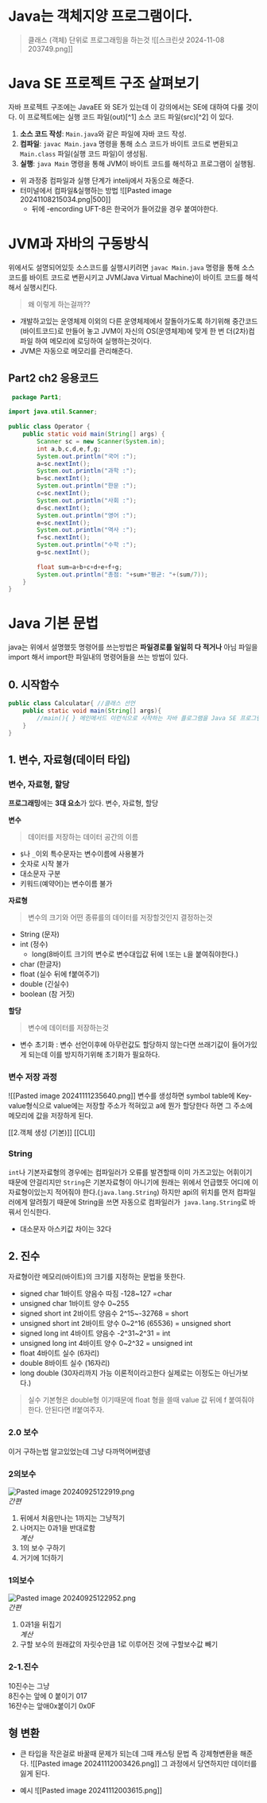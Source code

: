 # Java는 객체지양 프로그램이다.
> 클래스 (객체) 단위로 프로그래밍을 하는것
![[스크린샷 2024-11-08 203749.png]]
# Java SE 프로젝트 구조 살펴보기

자바 프로젝트 구조에는 JavaEE 와 SE가 있는데 이 강의에서는 SE에 대하여 다룰 것이다. 
이 프로젝트에는 실행 코드 파일(out)[^1] 소스 코드 파일(src)[^2] 이 있다.

1. **소스 코드 작성**: `Main.java`와 같은 파일에 자바 코드 작성.
2. **컴파일**: `javac Main.java` 명령을 통해 소스 코드가 바이트 코드로 변환되고 `Main.class` 파일(실행 코드 파일)이 생성됨.
3. **실행**: `java Main` 명령을 통해 JVM이 바이트 코드를 해석하고 프로그램이 실행됨.

- 위 과정중 컴파일과 실행 단계가 intelij에서 자동으로 해준다. 
- 터미널에서 컴파일&실행하는 방법 ![[Pasted image 20241108215034.png|500]]
	- 뒤에 -encording UFT-8은 한국어가 들어갔을 경우 붙여야한다.

# JVM과 자바의 구동방식
위에서도 설명되어있듯 소스코드를 실행시키려면  `javac Main.java` 명령을 통해 소스 코드를 바이트 코드로 변환시키고 JVM(Java Virtual Machine)이 바이트 코드를 해석해서 실행시킨다. 

>왜 이렇게 하는걸까??
- 개발하고있는 운영체제 이외의 다른 운영체제에서 잘돌아가도록 하기위해 중간코드(바이트코드)로 만들어 놓고 JVM이 자신의 OS(운영체제)에 맞게 한 번 더(2차)컴파일 하여 메모리에 로딩하여 실행하는것이다.
- JVM은 자동으로 메모리를 관리해준다.
## Part2 ch2 응용코드
```java
 package Part1;  
  
import java.util.Scanner;  
  
public class Operator {  
    public static void main(String[] args) {  
        Scanner sc = new Scanner(System.in);  
        int a,b,c,d,e,f,g;  
        System.out.println("국어 :");  
        a=sc.nextInt();  
        System.out.println("과학 :");  
        b=sc.nextInt();  
        System.out.println("한문 :");  
        c=sc.nextInt();  
        System.out.println("사회 :");  
        d=sc.nextInt();  
        System.out.println("영어 :");  
        e=sc.nextInt();  
        System.out.println("역사 :");  
        f=sc.nextInt();  
        System.out.println("수학 :");  
        g=sc.nextInt();  
  
        float sum=a+b+c+d+e+f+g;  
        System.out.println("총점: "+sum+"평균: "+(sum/7));  
    }  
}
```
# Java 기본 문법

java는 위에서 설명했듯 명령어를 쓰는방법은 **파일경로를 일일히 다 적거나** 아님 파일을 import 해서 import한 파일내의 명령어들을 쓰는 방법이 있다. 

## 0. 시작함수
```java
public class Calculatar{ //클래스 선언
	public static void main(String[] args){
		//main(){ } 메인메서드 이런식으로 시작하는 자바 플로그램을 Java SE 프로그램이라한다.
	}
}
```
## 1. 변수, 자료형(데이터 타입)

### 변수, 자료형, 할당
**프로그래밍**에는 **3대 요소**가 있다.
변수, 자료형, 할당

**변수**
>데이터를 저장하는 데이터 공간의 이름
- `$`나 `_`이외 특수문자는 변수이름에 사용불가
- 숫자로 시작 불가
- 대소문자 구분
- 키워드(예약어)는 변수이름 불가

**자료형** 
>변수의 크기와 어떤 종류를의 데이터를 저장할것인지 결정하는것
- String (문자)
- int (정수)
	- long(8바이트 크기의 변수로 변수대입값 뒤에 `l`또는 `L`을 붙여줘야한다.)
- char (한글자)
- float (실수 뒤에 f붙여주기)
- double (긴실수)
- boolean (참 거짓)

**할당**
>변수에 데이터를 저장하는것
- 변수 초기화 : 변수 선언이후에 아무런값도 할당하지 않는다면 쓰래기값이 들어가있게 되는데 이를 방지하기위해 초기화가 필요하다.

### 변수 저장 과정
![[Pasted image 20241111235640.png]]
변수를 생성하면 symbol table에 Key-value형식으로 value에는 저장할 주소가 적혀있고 a에 뭔가 할당한다 하면 그 주소에 메모리에 값을 저장하게 된다.

[[2.객체 생성 (기본)]]
[[CLI]]
### String
`int`나 기본자료형의 경우에는 컴파일러가 오류를 발견할때 이미 가즈고있는 어휘이기 때문에 안걸리지만 `String`은 기본자료형이 아니기에 원래는 위에서 언급했듯 어디에 이 자료형이있는지 적어줘야 한다.(`java.lang.String`) 하지만 api의 위치를 먼저 컴파일러에게 알려줬기 때문에 String을 쓰면 자동으로 컴파일러가` java.lang.String`로 바꿔서 인식한다.

- 대소문자 아스키값 차이는 32다
## 2. 진수
자료형이란 메모리(바이트)의 크기를 지정하는 문법을 뜻한다.

- signed char 1바이트 양음수 따짐 -128~127 =char
- unsigned char 1바이트 양수 0~255
- signed short int 2바이트 양음수 2^15~-32768 = short
- unsigned short int 2바이트 양수 0~2^16 (65536) = unsigned short
- signed long int 4바이트 양음수 -2^31~2^31 = int
- unsigned long int 4바이트 양수 0~2^32 = unsigned int
- float 4바이트 실수 (6자리)
- double 8바이트 실수 (16자리)
- long double (30자리까지 가능 이론적이라고한다 실제로는 이정도는 아닌가보다.)

> 실수 기본형은 double형 이기때문에 float 형을 쓸때 value 값 뒤에 f 붙여줘야한다. 안된다면 lf붙여주자.

### 2.0 보수

이거 구하는법 알고있었는데 그냥 다까먹어버렸넹

### 2의보수

![Pasted image 20240925122919.png](app://76d4e46fd577fa046841438063fa05439fd6/C:/Users/dontc/Desktop/%EC%9E%A5%EC%A7%80%EC%9B%85/24%EC%9E%A5%EC%A7%80%EC%9B%85/%EC%9D%BC%EC%98%81(GDSC)/PNG/Pasted%20image%2020240925122919.png?1727234959061)  
_간편_

1. 뒤에서 처음만나는 1까지는 그냥적기
2. 나머지는 0과1을 반대로함  
    _계산_
3. 1의 보수 구하기
4. 거기에 1더하기

### 1의보수

![Pasted image 20240925122952.png](app://76d4e46fd577fa046841438063fa05439fd6/C:/Users/dontc/Desktop/%EC%9E%A5%EC%A7%80%EC%9B%85/24%EC%9E%A5%EC%A7%80%EC%9B%85/%EC%9D%BC%EC%98%81(GDSC)/PNG/Pasted%20image%2020240925122952.png?1727234992153)  
_간편_

1. 0과1을 뒤집기  
    _계산_
2. 구할 보수의 원래값의 자릿수만큼 1로 이루어진 것에 구할보수값 빼기

### 2-1.진수

10진수는 그냥  
8진수는 앞에 0 붙이기 017  
16잔수는 앞애0x붙이기 0x0F

## 형 변환
- 큰 타입을 작은걸로 바꿀때 문제가 되는데 그때 캐스팅 문법 즉 강제형변환을 해준다.
![[Pasted image 20241112003426.png]]
그 과정에서 당연하지만 데이터를 잃게 된다.

- 예시
![[Pasted image 20241112003615.png]]